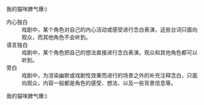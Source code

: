 <p>我的猫咪脾气爆:)</p>
<dl>
  <dt>内心独白</dt>
    <dd>戏剧中，某个角色对自己的内心活动或感受进行念白表演，这些台词只面向观众，而其他角色不会听到。</dd>
  <dt>语言独白</dt>
    <dd>戏剧中，某个角色把自己的想法直接进行念白表演，观众和其他角色都可以听到。</dd>
  <dt>旁白</dt>
    <dd>戏剧中，为渲染幽默或戏剧性效果而进行的场景之外的补充注释念白，只面向观众，内容一般都是角色的感受、想法、以及一些背景信息等。</dd>
</dl>
<p>我的猫咪脾气爆:)</p>
